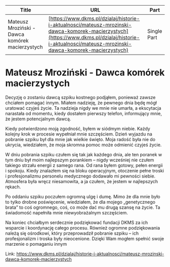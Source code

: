 | **Title**       | **URL**           | **Part**              |
|-----------------|-------------------|-----------------------|
| Mateusz Mroziński - Dawca komórek macierzystych         | [https://www.dkms.pl/dzialaj/historie-i-aktualnosci/mateusz-mrozinski-dawca-komorek-macierzystych](https://www.dkms.pl/dzialaj/historie-i-aktualnosci/mateusz-mrozinski-dawca-komorek-macierzystych)    | Single Part          |

# Mateusz Mroziński - Dawca komórek macierzystych

Decyzję o zostaniu dawcą szpiku kostnego podjąłem, ponieważ zawsze chciałem pomagać innym. Miałem nadzieję, że pewnego dnia będę mógł uratować czyjeś życie. Ta nadzieja nigdy we mnie nie umarła, a ekscytacja narastała od momentu, kiedy dostałem pierwszy telefon, informujący mnie, że jestem potencjalnym dawcą.


Kiedy potwierdzono moją zgodność, byłem w siódmym niebie. Każdy kolejny krok w procesie wypełniał mnie szczęściem. Dzień wyjazdu na pobranie szpiku był dla mnie jak wielkie święto. Moja radość była nie do ukrycia, wiedziałem, że moja skromna pomoc może odmienić czyjeś życie.


W dniu pobrania szpiku czułem się tak jak każdego dnia, ale ten poranek w tym dniu był moim najlepszym porankiem – nigdy wcześniej nie czułem takiego strzału energii z samego rana. Od rana byłem gotowy, pełen energii i spokoju. Kiedy znalazłem się na bloku operacyjnym, otoczenie pełne troski i profesjonalizmu personelu medycznego dodawało mi pewności siebie. Atmosfera była wręcz niesamowita, a ja czułem, że jestem w najlepszych rękach.


Po oddaniu szpiku poczułem ogromną ulgę i dumę. Mimo że dla mnie było to tylko drobne poświęcenie, wiedziałem, że dla mojego „genetycznego brata” to coś ogromnego, coś, co może dać mu drugą szansę na życie. Ta świadomość napełniła mnie niewyobrażalnym szczęściem.


Na koniec chciałbym serdecznie podziękować fundacji DKMS za ich wsparcie i koordynację całego procesu. Również ogromne podziękowania należą się ośrodkowi, który przeprowadził pobranie szpiku – ich profesjonalizm i troska były nieocenione. Dzięki Wam mogłem spełnić swoje marzenie o pomaganiu innym



Link: https://www.dkms.pl/dzialaj/historie-i-aktualnosci/mateusz-mrozinski-dawca-komorek-macierzystych
